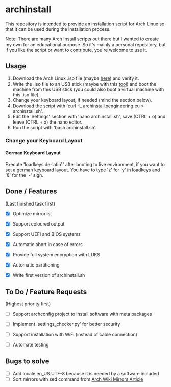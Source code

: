 

# archinstall

This repository is intended to provide an installation script for Arch Linux so that it can be used during the installation process.

Note: There are many Arch Install scripts out there but I wanted to create my own for an educational purpose. So it's mainly a personal repository, but if you like the script or want to contribute, you're welcome to use it.


## Usage

1. Download the Arch Linux .iso file (maybe [here](http://ftp.halifax.rwth-aachen.de/archlinux/iso/latest/)) and verify it.
2. Write the .iso file to an USB stick (maybe with this [tool](https://www.balena.io/etcher/)) and boot the machine from this USB stick (you could also boot a virtual machine with this .iso file).
3. Change your keyboard layout, if needed (mind the section below).
4. Download the script with 'curl -L archinstall.xengineering.eu > archinstall.sh'.
5. Edit the 'Settings' section with 'nano archinstall.sh', save (CTRL + o) and leave (CTRL + x) the nano editor.
6. Run the script with 'bash archinstall.sh'.


### Change your Keyboard Layout

#### German Keyboard Layout

Execute 'loadkeys de-latin1' after booting to live environment, if you want to set a german keyboard layout. You have to type 'z' for 'y' in loadkeys and 'ß' for the '-' sign.


## Done / Features

(Last finished task first)

- [x] Optimize mirrorlist
- [x] Support coloured output
- [x] Support UEFI and BIOS systems
- [x] Automatic abort in case of errors
- [x] Provide full system encryption with LUKS
- [x] Automatic partitioning
- [x] Write first version of archinstall.sh


## To Do / Feature Requests

(Highest priority first)

- [ ] Support archconfig project to install software with meta packages
- [ ] Implement 'settings_checker.py' for better security
- [ ] Support installation with WiFi (instead of cable connection)
- [ ] Automate testing


## Bugs to solve

- [ ] Add locale en_US.UTF-8 because it is needed by a software included
- [ ] Sort mirrors with sed command from [Arch Wiki Mirrors Article](https://wiki.archlinux.org/index.php/Mirrors)
